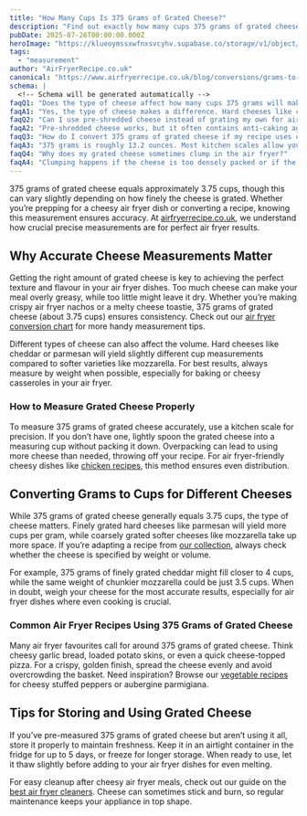 ```yaml
---
title: "How Many Cups Is 375 Grams of Grated Cheese?"
description: "Find out exactly how many cups 375 grams of grated cheese equals for perfect air fryer recipes every time. No more guesswork!"
pubDate: 2025-07-26T00:00:00.000Z
heroImage: "https://klueoymssxwfnxsvcyhv.supabase.co/storage/v1/object/public/Shmucket/how-many-cups-is-375-grams-of-grated-cheese.webp"
tags:
  - "measurement"
author: "AirFryerRecipe.co.uk"
canonical: "https://www.airfryerrecipe.co.uk/blog/conversions/grams-to-cups/how-many-cups-is-375-grams-of-grated-cheese"
schema: |
  <!-- Schema will be generated automatically -->
faqQ1: "Does the type of cheese affect how many cups 375 grams will make?"
faqA1: "Yes, the type of cheese makes a difference. Hard cheeses like cheddar or parmesan, when finely grated, will yield slightly more cups per gram compared to softer cheeses like mozzarella. For 375 grams, expect around 3.5 to 4 cups depending on the cheese’s texture and density."
faqQ2: "Can I use pre-shredded cheese instead of grating my own for air fryer recipes?"
faqA2: "Pre-shredded cheese works, but it often contains anti-caking agents that can affect meltability. For best results in air fryer dishes, freshly grated cheese melts more evenly. If using pre-shredded, you may need to adjust cooking times slightly."
faqQ3: "How do I convert 375 grams of grated cheese if my recipe uses ounces?"
faqA3: "375 grams is roughly 13.2 ounces. Most kitchen scales allow you to toggle between grams and ounces, making conversions easy. If your recipe calls for ounces, this conversion ensures you use the right amount for perfect air fryer results."
faqQ4: "Why does my grated cheese sometimes clump in the air fryer?"
faqA4: "Clumping happens if the cheese is too densely packed or if the air fryer temperature is too low. For even melting, spread the cheese thinly and cook at the recommended temperature. Lightly spraying the basket with oil can also help prevent sticking."
---
```

<p>375 grams of grated cheese equals approximately 3.75 cups, though this can vary slightly depending on how finely the cheese is grated. Whether you’re prepping for a cheesy air fryer dish or converting a recipe, knowing this measurement ensures accuracy. At <a href=https://www.airfryerrecipe.co.uk>airfryerrecipe.co.uk</a>, we understand how crucial precise measurements are for perfect air fryer results.</p>

<h2>Why Accurate Cheese Measurements Matter</h2>  
<p>Getting the right amount of grated cheese is key to achieving the perfect texture and flavour in your air fryer dishes. Too much cheese can make your meal overly greasy, while too little might leave it dry. Whether you’re making crispy air fryer nachos or a melty cheese toastie, 375 grams of grated cheese (about 3.75 cups) ensures consistency. Check out our <a href=https://www.airfryerrecipe.co.uk/air-fryer-conversion-chart>air fryer conversion chart</a> for more handy measurement tips.</p>  

<p>Different types of cheese can also affect the volume. Hard cheeses like cheddar or parmesan will yield slightly different cup measurements compared to softer varieties like mozzarella. For best results, always measure by weight when possible, especially for baking or cheesy casseroles in your air fryer.</p>  

<h3>How to Measure Grated Cheese Properly</h3>  
<p>To measure 375 grams of grated cheese accurately, use a kitchen scale for precision. If you don’t have one, lightly spoon the grated cheese into a measuring cup without packing it down. Overpacking can lead to using more cheese than needed, throwing off your recipe. For air fryer-friendly cheesy dishes like <a href=https://www.airfryerrecipe.co.uk/recipe-category/chicken>chicken recipes</a>, this method ensures even distribution.</p>  

<h2>Converting Grams to Cups for Different Cheeses</h2>  
<p>While 375 grams of grated cheese generally equals 3.75 cups, the type of cheese matters. Finely grated hard cheeses like parmesan will yield more cups per gram, while coarsely grated softer cheeses like mozzarella take up more space. If you’re adapting a recipe from <a href=https://www.airfryerrecipe.co.uk/recipes>our collection</a>, always check whether the cheese is specified by weight or volume.</p>  

<p>For example, 375 grams of finely grated cheddar might fill closer to 4 cups, while the same weight of chunkier mozzarella could be just 3.5 cups. When in doubt, weigh your cheese for the most accurate results, especially for air fryer dishes where even cooking is crucial.</p>  

<h3>Common Air Fryer Recipes Using 375 Grams of Grated Cheese</h3>  
<p>Many air fryer favourites call for around 375 grams of grated cheese. Think cheesy garlic bread, loaded potato skins, or even a quick cheese-topped pizza. For a crispy, golden finish, spread the cheese evenly and avoid overcrowding the basket. Need inspiration? Browse our <a href=https://www.airfryerrecipe.co.uk/recipe-category/vegetables>vegetable recipes</a> for cheesy stuffed peppers or aubergine parmigiana.</p>  

<h2>Tips for Storing and Using Grated Cheese</h2>  
<p>If you’ve pre-measured 375 grams of grated cheese but aren’t using it all, store it properly to maintain freshness. Keep it in an airtight container in the fridge for up to 5 days, or freeze for longer storage. When ready to use, let it thaw slightly before adding to your air fryer dishes for even melting.</p>  

<p>For easy cleanup after cheesy air fryer meals, check out our guide on the <a href=https://www.airfryerrecipe.co.uk/air-fryer-cleaner>best air fryer cleaners</a>. Cheese can sometimes stick and burn, so regular maintenance keeps your appliance in top shape.</p>
